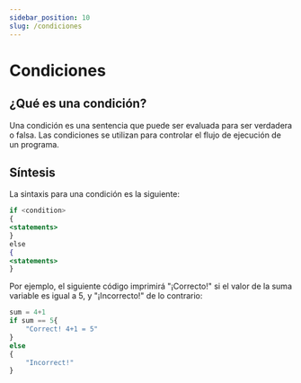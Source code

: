 ```yaml
---
sidebar_position: 10
slug: /condiciones
---
```


# Condiciones

## ¿Qué es una condición?

Una condición es una sentencia que puede ser evaluada para ser verdadera o falsa. Las condiciones se utilizan para controlar el flujo de ejecución de un programa.

## Síntesis

La sintaxis para una condición es la siguiente:

```jsx
if <condition>
{
<statements>
}
else
{
<statements>
}
```

Por ejemplo, el siguiente código imprimirá "¡Correcto!" si el valor de la suma variable es igual a 5, y "¡Incorrecto!" de lo contrario:


```jsx
sum = 4+1
if sum == 5{
    "Correct! 4+1 = 5"
}
else
{
    "Incorrect!"
}
```

